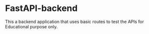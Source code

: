 # FastAPI-backend

This a backend application that uses basic routes to test the APIs for Educational purpose only.
